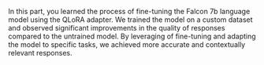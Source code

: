 In this part, you learned the process of fine-tuning the Falcon 7b language model using the QLoRA adapter. We trained the model on a custom dataset and observed significant improvements in the quality of responses compared to the untrained model. By leveraging of fine-tuning and adapting the model to specific tasks, we achieved more accurate and contextually relevant responses.
